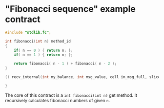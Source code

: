 # "Fibonacci sequence" example contract

```C
#include "stdlib.fc";

int fibonacci(int n) method_id
{
    if( n == 0 ) { return n; };
    if( n == 1 ) { return n; };

    return fibonacci( n - 1 ) + fibonacci( n - 2 );
}

() recv_internal(int my_balance, int msg_value, cell in_msg_full, slice in_msg_body) impure {

}
```

The core of this contract is a `int fibonacci(int n)` get method. It recursively calculates fibonacci numbers of given `n`. 